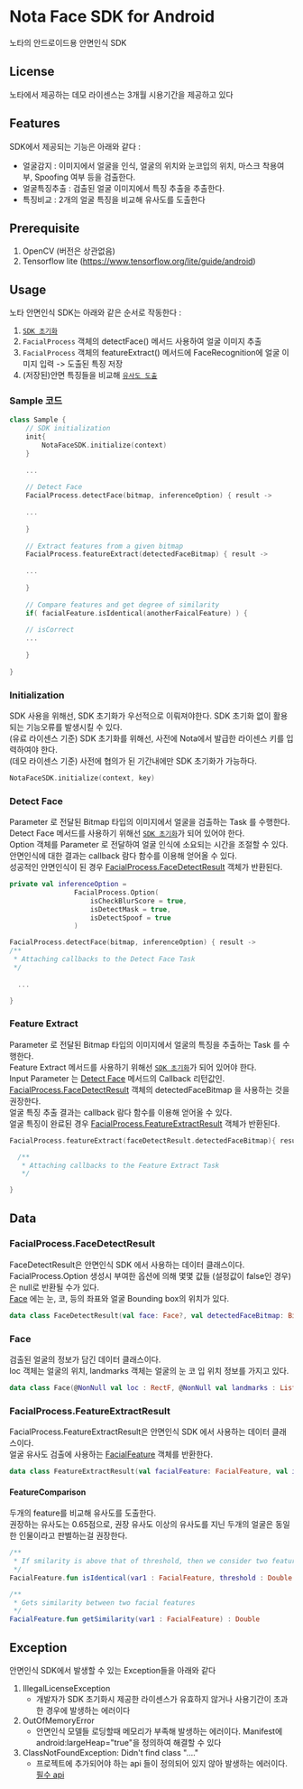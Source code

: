 # Nota Face SDK for Android
노타의 안드로이드용 안면인식 SDK

## License
노타에서 제공하는 데모 라이센스는 3개월 시용기간을 제공하고 있다  

  
## Features
SDK에서 제공되는 기능은 아래와 같다 :
* 얼굴감지 : 이미지에서 얼굴을 인식, 얼굴의 위치와 눈코입의 위치, 마스크 착용여부, Spoofing 여부 등을 검출한다.
* 얼굴특징추출 : 검출된 얼굴 이미지에서 특징 추출을 추출한다. 
* 특징비교 : 2개의 얼굴 특징을 비교해 유사도를 도출한다


## Prerequisite
1. OpenCV (버전은 상관없음)
2. Tensorflow lite (https://www.tensorflow.org/lite/guide/android)  
  
    
## Usage
노타 안면인식 SDK는 아래와 같은 순서로 작동한다 : 
1. [`SDK 초기화`](#initialization)
2. `FacialProcess` 객체의 detectFace() 메서드 사용하여 얼굴 이미지 추출
3. `FacialProcess` 객체의 featureExtract() 메서드에 FaceRecognition에 얼굴 이미지 입력 -> 도출된 특징 저장
4. (저장된)안면 특징들을 비교해 [`유사도 도출`](#featurecomparison)
  
   
     
### Sample 코드
```kotlin
class Sample {
    // SDK initialization
    init{
        NotaFaceSDK.initialize(context)
    } 
    
    ...
    
    // Detect Face
    FacialProcess.detectFace(bitmap, inferenceOption) { result ->
                
    ...
    
    }
    
    // Extract features from a given bitmap
    FacialProcess.featureExtract(detectedFaceBitmap) { result ->
    
    ...
    
    }
    
    // Compare features and get degree of similarity
    if( facialFeature.isIdentical(anotherFaicalFeature) ) {
    
    // isCorrect
    ...
    
    }
    
}

```
  
### Initialization
SDK 사용을 위해선, SDK 초기화가 우선적으로 이뤄져야한다. SDK 초기화 없이 활용되는 기능오류를 발생시킬 수 있다.  
(유료 라이센스 기준) SDK 초기화를 위해선, 사전에 Nota에서 발급한 라이센스 키를 입력하여야 한다.  
(데모 라이센스 기준) 사전에 협의가 된 기간내에만 SDK 초기화가 가능하다.  

```kotlin
NotaFaceSDK.initialize(context, key)
```
  
### Detect Face
Parameter 로 전달된 Bitmap 타입의 이미지에서 얼굴을 검출하는 Task 를 수행한다.  
Detect Face 메서드를 사용하기 위해선 [`SDK 초기화`](#initialization)가 되어 있어야 한다.  
Option 객체를 Parameter 로 전달하여 얼굴 인식에 소요되는 시간을 조절할 수 있다.  
안면인식에 대한 결과는 callback 람다 함수를 이용해 얻어올 수 있다.  
성공적인 안면인식이 된 경우 [FacialProcess.FaceDetectResult](#facialProcess.facedetectresult) 객체가 반환된다.
  
```kotlin
private val inferenceOption =
                FacialProcess.Option(
                    isCheckBlurScore = true,
                    isDetectMask = true,
                    isDetectSpoof = true
                )

FacialProcess.detectFace(bitmap, inferenceOption) { result ->
/**
 * Attaching callbacks to the Detect Face Task
 */
 
  ...

}
```
  
### Feature Extract
Parameter 로 전달된 Bitmap 타입의 이미지에서 얼굴의 특징을 추출하는 Task 를 수행한다.  
Feature Extract 메서드를 사용하기 위해선 [`SDK 초기화`](#initialization)가 되어 있어야 한다.  
Input Parameter 는 [Detect Face](#detect-face) 메서드의 Callback 리턴값인. 
[FacialProcess.FaceDetectResult](#facialprocess.facedetectresult) 객체의 detectedFaceBitmap 을 사용하는 것을 권장한다.  
얼굴 특징 추출 결과는 callback 람다 함수를 이용해 얻어올 수 있다.  
얼굴 특징이 완료된 경우 [FacialProcess.FeatureExtractResult](#facialprocess.featureextractresult) 객체가 반환된다.  

```kotlin
FacialProcess.featureExtract(faceDetectResult.detectedFaceBitmap){ result ->

  /**
   * Attaching callbacks to the Feature Extract Task
   */

}
```

## Data

### FacialProcess.FaceDetectResult
FaceDetectResult은 안면인식 SDK 에서 사용하는 데이터 클래스이다.  
FacialProcess.Option 생성시 부여한 옵션에 의해 몇몇 값들 (설정값이 false인 경우)은 null로 반환될 수가 있다.  
[Face](#face) 에는 눈, 코, 등의 좌표와 얼굴 Bounding box의 위치가 있다.  
```kotlin
data class FaceDetectResult(val face: Face?, val detectedFaceBitmap: Bitmap, val isSpoof:Boolean? = null, val isMaskDetected:Boolean? = null, val faceQuality:Double? = null, val blurScore:Double?=null, val inferenceTimeLog: Long)

```

### Face
검출된 얼굴의 정보가 담긴 데이터 클래스이다.  
loc 객체는 얼굴의 위치, landmarks 객체는 얼굴의 눈 코 입 위치 정보를 가지고 있다.  

```kotlin
data class Face(@NonNull val loc : RectF, @NonNull val landmarks : List<PointF>)
```

### FacialProcess.FeatureExtractResult
FacialProcess.FeatureExtractResult은 안면인식 SDK 에서 사용하는 데이터 클래스이다.  
얼굴 유사도 검출에 사용하는 [FacialFeature](#featurecomparison) 객체를 반환한다.  
```kotlin
data class FeatureExtractResult(val facialFeature: FacialFeature, val inferenceTimeLog: Long)
```


#### FeatureComparison
두개의 feature를 비교해 유사도를 도출한다.  
권장하는 유사도는 0.65점으로, 권장 유사도 이상의 유사도를 지닌 두개의 얼굴은 동일한 인물이라고 판별하는걸 권장한다.  

```kotlin
/**
 * If smilarity is above that of threshold, then we consider two features to be identical
 */
FacialFeature.fun isIdentical(var1 : FacialFeature, threshold : Double = 0.65) : Boolean

/**
 * Gets similarity between two facial features
 */
FacialFeature.fun getSimilarity(var1 : FacialFeature) : Double

```

## Exception
안면인식 SDK에서 발생할 수 있는 Exception들을 아래와 같다  

1. IllegalLicenseException 
   - 개발자가 SDK 초기화시 제공한 라이센스가 유효하지 않거나 사용기간이 초과한 경우에 발생하는 에러이다
2. OutOfMemoryError
   - 안면인식 모델들 로딩할때 메모리가 부족해 발생하는 에러이다. Manifest에 android:largeHeap="true"을 정의하여 해결할 수 있다
3. ClassNotFoundException: Didn't find class "...."
   - 프로젝트에 추가되어야 하는 api 들이 정의되어 있지 않아 발생하는 에러이다. [필수 api](#prerequisite)
